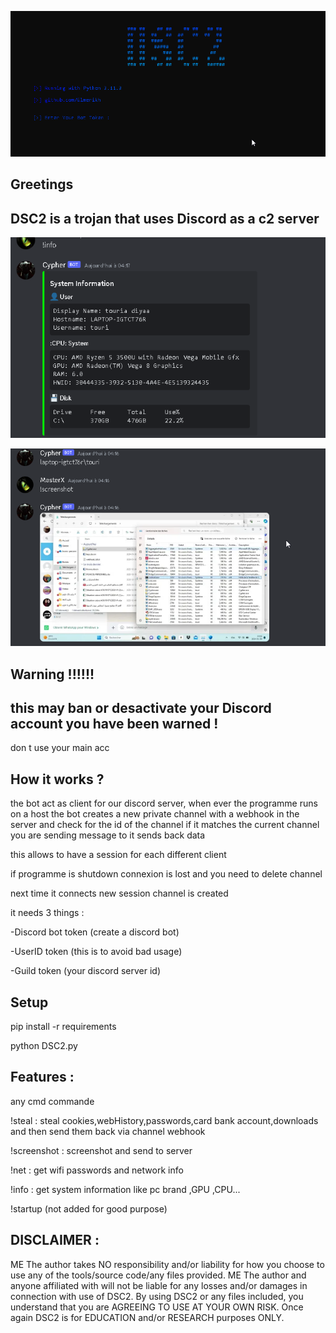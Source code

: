 ![Alt text](<2024-01-31 12_55_40-DSC2 @ github.com_Elmerikh.png>)


Greetings 
---------------------

DSC2 is a trojan that uses Discord as a c2 server 
-----------------------------

![Alt text](SSS.png)

![Alt text](SS.png)

Warning !!!!!!
------------------

this may ban or desactivate your Discord account you have been warned !
---------------------------------
don t use your main acc

How it works ?
-------------------

the bot act as client for our discord server, when ever the programme runs on a host the bot creates a new private channel with a webhook in the server and check for the id of the channel if it matches the current channel you are sending message to it sends back data

this allows to have a session for each different client 

if programme is shutdown connexion is lost and you need to delete channel 

next time it connects new session channel is created

it needs 3 things :

-Discord bot token (create a discord bot)

-UserID token (this is to avoid bad usage)

-Guild token (your discord server id)

Setup
---------------------------------

pip install -r requirements

python DSC2.py


Features :
-----------------------

any cmd commande

!steal : steal cookies,webHistory,passwords,card bank account,downloads and then send them back via channel webhook

!screenshot : screenshot and send to server

!net : get wifi passwords and network info

!info : get system information like pc brand ,GPU ,CPU...

!startup (not added for good purpose)


DISCLAIMER :
-------------------------------

ME The author takes NO responsibility and/or liability for how you choose to use any of the tools/source code/any files provided. ME The author and anyone affiliated with will not be liable for any losses and/or damages in connection with use of DSC2. By using DSC2 or any files included, you understand that you are AGREEING TO USE AT YOUR OWN RISK. Once again DSC2 is for EDUCATION and/or RESEARCH purposes ONLY.

